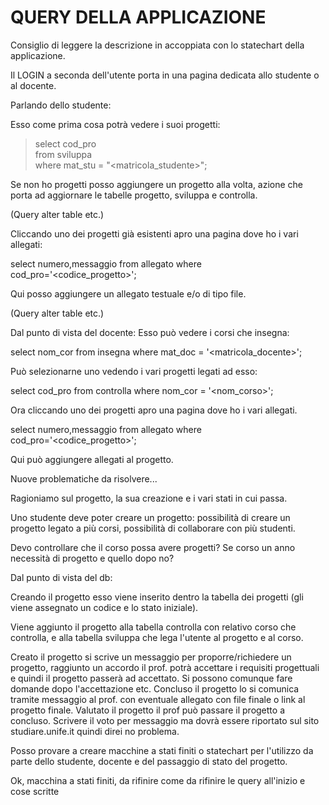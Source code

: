 # QUERY DELLA APPLICAZIONE

Consiglio di leggere la descrizione in accoppiata con lo statechart della applicazione.

Il LOGIN a seconda dell'utente porta in una pagina dedicata allo studente o al docente.

Parlando dello studente: 

Esso come prima cosa potrà vedere i suoi progetti:

> select cod_pro  
> from sviluppa  
> where mat_stu = "<matricola_studente>";  

Se non ho progetti posso aggiungere un progetto alla volta, 
azione che porta ad aggiornare le tabelle progetto, sviluppa e controlla.

(Query alter table etc.)

Cliccando uno dei progetti già esistenti apro una pagina dove ho i 
vari allegati:

select numero,messaggio
from allegato
where cod_pro='<codice_progetto>';

Qui posso aggiungere un allegato testuale e/o di tipo file.

(Query alter table etc.)

Dal punto di vista del docente:
Esso può vedere i corsi che insegna:

select nom_cor
from insegna
where mat_doc = '<matricola_docente>';

Può selezionarne uno vedendo i vari progetti legati ad esso:

select cod_pro
from controlla
where nom_cor = '<nom_corso>';

Ora cliccando uno dei progetti apro una pagina dove ho i 
vari allegati.

select numero,messaggio
from allegato
where cod_pro='<codice_progetto>';

Qui può aggiungere allegati al progetto.

Nuove problematiche da risolvere...

Ragioniamo sul progetto, la sua creazione e i vari stati in 
cui passa.

Uno studente deve poter creare un progetto: possibilità di
creare un progetto legato a più corsi, possibilità di collaborare
con più studenti.

Devo controllare che il corso possa avere progetti?
Se corso un anno necessità di progetto e quello dopo no?

Dal punto di vista del db:

Creando il progetto esso viene inserito dentro la tabella dei 
progetti (gli viene assegnato un codice e lo stato iniziale).

Viene aggiunto il progetto alla tabella controlla con relativo
corso che controlla, e alla tabella sviluppa che lega l'utente 
al progetto e al corso.

Creato il progetto si scrive un messaggio per proporre/richiedere
un progetto, raggiunto un accordo il prof. potrà accettare
i requisiti progettuali e quindi il progetto passerà ad accettato.
Si possono comunque fare domande dopo l'accettazione etc.
Concluso il progetto lo si comunica tramite messaggio al prof.
con eventuale allegato con file finale o link al progetto finale.
Valutato il progetto il prof può passare il progetto a concluso.
Scrivere il voto per messaggio ma dovrà essere riportato 
sul sito studiare.unife.it quindi direi no problema.

Posso provare a creare macchine a stati finiti o statechart
per l'utilizzo da parte dello studente, docente e del passaggio
di stato del progetto.


Ok, macchina a stati finiti, da rifinire come da rifinire
le query all'inizio e cose scritte














